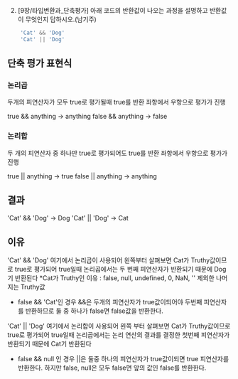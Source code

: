 2. [9장/타입변환과_단축평가] 아래 코드의 반환값이 나오는 과정을 설명하고 반환값이 무엇인지 답하시오.(남기주)
```jsx
    'Cat' && 'Dog' 
    'Cat' || 'Dog'
``` 



## 단축 평가 표현식
### 논리곱
두개의 피연산자가 모두 true로 평가될때 true를 반환
좌항에서 우항으로 평가가 진행

true && anything -> anything
false && anything -> false

### 논리합
두 개의 피연산자 중 하나만 true로 평가되어도 true를 반환
좌항에서 우항으로 평가가 진행
 
true || anything -> true
false || anything -> anything

## 결과
'Cat' && 'Dog' -> Dog
'Cat' || 'Dog' -> Cat

## 이유
'Cat' && 'Dog' 여기에서 논리곱이 사용되어 왼쪽부터 살펴보면
Cat가 Truthy값이므로 true로 평가되어 true일때 
 논리곱에서는 두 번째 피연산자가 반환되기 때문에 Dog기 반환된다
*Cat가 Truthy인 이유 : false, null, undefined, 0, NaN, '' 제외한 나머지는 Truthy값
+ false && 'Cat'인 경우 &&은 두개의 피연산자가 true값이되어야 두번째 피연산자를 반환하므로 둘 중 하나가 false면 false값을 반환한다. 

'Cat' || 'Dog' 여기에서 논리합이 사용되어 왼쪽 부터 살펴보면 
Cat가 Truthy값이므로 true로 평가되어 true일때 
 논리곱에서는 논리 연산의 결과를 결정한 첫번째 피연산자가 반환되기 때문에 Cat기 반환된다
+ false && null 인 경우 ||은 둘중 하나의 피연산자가 true값이되면 true 피연산자를 반환한다. 하지만 false, null은 모두 false면 앞의 값인 false를 반환한다.